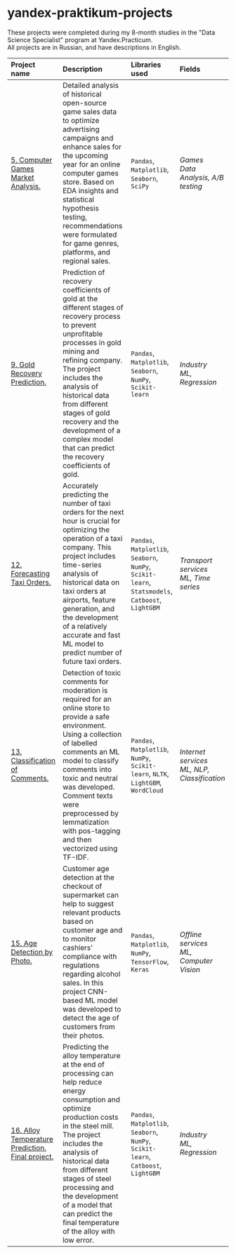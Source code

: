 # yandex-praktikum-projects
These projects were completed during my 8-month studies in the "Data Science Specialist" program at Yandex.Practicum.<br>
All projects are in Russian, and have descriptions in English.

| Project name | Description | Libraries used | Fields | 
| :---------------------- | :---------------------- | :---------------------- | :---------------------- |
| [5. Computer Games Market Analysis.](05_games) | Detailed analysis of historical open-source game sales data to optimize advertising campaigns and enhance sales for the upcoming year for an online computer games store. Based on EDA insights and statistical hypothesis testing, recommendations were formulated for game genres, platforms, and regional sales. | `Pandas`, `Matplotlib`, `Seaborn`, `SciPy` | *Games*<br> *Data Analysis, A/B testing* |
| [9. Gold Recovery Prediction.](09_gold) | Prediction of recovery coefficients of gold at the different stages of recovery process to prevent unprofitable processes in gold mining and refining company. The project includes the analysis of historical data from different stages of gold recovery and the development of a complex model that can predict the recovery coefficients of gold. | `Pandas`, `Matplotlib`, `Seaborn`, `NumPy`, `Scikit-learn` | *Industry*<br> *ML, Regression* |
| [12. Forecasting Taxi Orders.](12_taxi) | Accurately predicting the number of taxi orders for the next hour is crucial for optimizing the operation of a taxi company. This project includes time-series analysis of historical data on taxi orders at airports, feature generation, and the development of a relatively accurate and fast ML model to predict number of future taxi orders. | `Pandas`, `Matplotlib`, `Seaborn`, `NumPy`, `Scikit-learn`, `Statsmodels`, `Catboost`, `LightGBM` | *Transport services*<br> *ML, Time series* |
| [13. Classification of Comments.](13_toxic-comments) | Detection of toxic comments for moderation is required for an online store to provide a safe environment. Using a collection of labelled comments an ML model to classify comments into toxic and neutral was developed. Comment texts were preprocessed by lemmatization with pos-tagging and then vectorized using TF-IDF. | `Pandas`, `Matplotlib`, `NumPy`, `Scikit-learn`, `NLTK`, `LightGBM`, `WordCloud`| *Internet services*<br> *ML, NLP, Classification* |
| [15. Age Detection by Photo.](15_photo-ages) | Customer age detection at the checkout of supermarket can help to suggest relevant products based on customer age and to monitor cashiers' compliance with regulations regarding alcohol sales. In this project CNN-based ML model was developed to detect the age of customers from their photos. | `Pandas`, `Matplotlib`, `NumPy`, `TensorFlow`, `Keras`| *Offline services*<br> *ML, Computer Vision* |
| [16. Alloy Temperature Prediction. Final project.](16_final-steel) | Predicting the alloy temperature at the end of processing can help reduce energy consumption and optimize production costs in the steel mill. The project includes the analysis of historical data from different stages of steel processing and the development of a model that can predict the final temperature of the alloy with low error. | `Pandas`, `Matplotlib`, `Seaborn`, `NumPy`, `Scikit-learn`, `Catboost`, `LightGBM` | *Industry*<br> *ML, Regression* |
